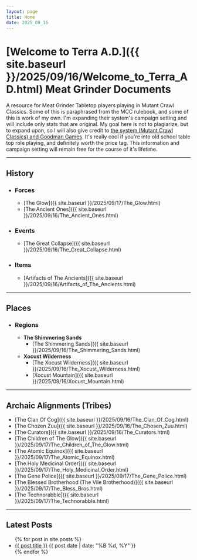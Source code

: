 ```yaml
---
layout: page
title: Home
date: 2025_09_16
---
```

# [Welcome to Terra A.D.]({{ site.baseurl }}/2025/09/16/Welcome_to_Terra_AD.html) Meat Grinder Documents

A resource for Meat Grinder Tabletop players playing in Mutant Crawl Classics. Some of this is paraphrased from the MCC rulebook, and some of this is work of my own. I'm expanding their system's campaign setting and will include only stats that are original. My goal here is not to plagiarize, but to expand upon, so I will also give credit to [the system (Mutant Crawl Classics) and Goodman Games](https://goodman-games.com/store/product/mutant-crawl-classics-role-playing-game-2/). It's really cool if you're into old school table top role playing, and definitely worth the price tag. This information and campaign setting will remain free for the course of it's lifetime.

---
## History
- ### Forces
	- [The Glow]({{ site.baseurl }}/2025/09/17/The_Glow.html) 
	- [The Ancient Ones]({{ site.baseurl }}/2025/09/16/The_Ancient_Ones.html)
- ### Events
	 - [The Great Collapse]({{ site.baseurl }}/2025/09/16/The_Great_Collapse.html)
- ### Items
    - [Artifacts of The Ancients]({{ site.baseurl }}/2025/09/16/Artifacts_of_The_Ancients.html)

---

## Places
- ### Regions
	- **The Shimmering Sands**
		- [The Shimmering Sands]({{ site.baseurl }}/2025/09/16/The_Shimmering_Sands.html)
	- **Xocust Wilderness**
		- [The Xocust Wilderness]({{ site.baseurl }}/2025/09/16/The_Xocust_Wilderness.html) 
		- [Xocust Mountain]({{ site.baseurl }}/2025/09/16/Xocust_Mountain.html)

---

## Archaic Alignments (Tribes)
- [The Clan Of Cog]({{ site.baseurl }}/2025/09/16/The_Clan_Of_Cog.html)
- [The Chozen Zuu]({{ site.baseurl }}/2025/09/16/The_Chosen_Zuu.html)
- [The Curators]({{ site.baseurl }}/2025/09/16/The_Curators.html)
- [The Children of The Glow]({{ site.baseurl }}/2025/09/17/The_Children_of_The_Glow.html)
- [The Atomic Equinox]({{ site.baseurl }}/2025/09/17/The_Atomic_Equinox.html)
- [The Holy Medicinal Order]({{ site.baseurl }}/2025/09/17/The_Holy_Medicinal_Order.html)
- [The Gene Police]({{ site.baseurl }}/2025/09/17/The_Gene_Police.html)
- [The Blessed Brotherhood (The Vile Brotherhood)]({{ site.baseurl }}/2025/09/17/The_Bless_Bros.html)
- [The Technorabble]({{ site.baseurl }}/2025/09/17/The_Technorabble.html)

---

## Latest Posts

<ul>
  {% for post in site.posts %}
    <li>
      <a href="{{ post.url | prepend: site.baseurl }}">{{ post.title }}</a>
      <span>{{ post.date | date: "%B %d, %Y" }}</span>
    </li>
  {% endfor %}
</ul>
